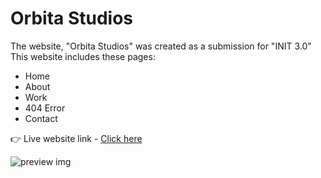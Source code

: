#  Orbita Studios

The website, "Orbita Studios" was created as a submission for "INIT 3.0"
This website includes these pages:
- Home
- About
- Work
- 404 Error
- Contact

👉 Live website link - [Click here](https://orbitaos.netlify.app/)

![preview img](/website.png)
